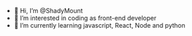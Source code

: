- 👋 Hi, I’m @ShadyMount
- 👀 I’m interested in coding as front-end developer
- 🌱 I’m currently learning javascript, React, Node and python

